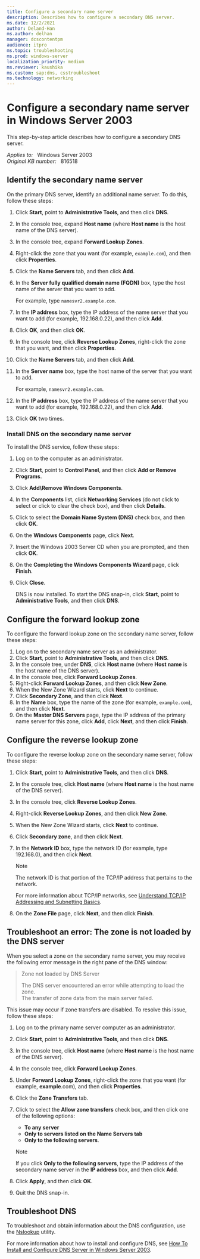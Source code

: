 ```yaml
---
title: Configure a secondary name server
description: Describes how to configure a secondary DNS server.
ms.date: 12/2/2021
author: Deland-Han
ms.author: delhan
manager: dcscontentpm
audience: itpro
ms.topic: troubleshooting
ms.prod: windows-server
localization_priority: medium
ms.reviewer: kaushika
ms.custom: sap:dns, csstroubleshoot
ms.technology: networking
---
```

# Configure a secondary name server in Windows Server 2003  

This step-by-step article describes how to configure a secondary DNS server.

_Applies to:_ &nbsp; Windows Server 2003  
_Original KB number:_ &nbsp; 816518

## Identify the secondary name server

On the primary DNS server, identify an additional name server. To do this, follow these steps:

1. Click **Start**, point to **Administrative Tools**, and then click **DNS**.
2. In the console tree, expand **Host name** (where **Host name** is the host name of the DNS server).
3. In the console tree, expand **Forward Lookup Zones**.
4. Right-click the zone that you want (for example, `example.com`), and then click **Properties**.
5. Click the **Name Servers** tab, and then click **Add**.
6. In the **Server fully qualified domain name (FQDN)** box, type the host name of the server that you want to add.

    For example, type `namesvr2.example.com`.

7. In the **IP address** box, type the IP address of the name server that you want to add (for example, 192.168.0.22), and then click **Add**.

8. Click **OK**, and then click **OK**.
9. In the console tree, click **Reverse Lookup Zones**, right-click the zone that you want, and then click **Properties**.
10. Click the **Name Servers** tab, and then click **Add**.
11. In the **Server name** box, type the host name of the server that you want to add.

    For example, `namesvr2.example.com`.

12. In the **IP address** box, type the IP address of the name server that you want to add (for example, 192.168.0.22), and then click **Add**.

13. Click **OK** two times.

### Install DNS on the secondary name server

To install the DNS service, follow these steps:

1. Log on to the computer as an administrator.
2. Click **Start**, point to **Control Panel**, and then click **Add or Remove Programs**.
3. Click **Add\Remove Windows Components**.
4. In the **Components** list, click **Networking Services** (do not click to select or click to clear the check box), and then click **Details**.
5. Click to select the **Domain Name System (DNS)** check box, and then click **OK**.
6. On the **Windows Components** page, click **Next**.
7. Insert the Windows 2003 Server CD when you are prompted, and then click **OK**.
8. On the **Completing the Windows Components Wizard** page, click **Finish**.
9. Click **Close**.

    DNS is now installed. To start the DNS snap-in, click **Start**, point to **Administrative Tools**, and then click **DNS**.

## Configure the forward lookup zone

To configure the forward lookup zone on the secondary name server, follow these steps:

1. Log on to the secondary name server as an administrator.
2. Click **Start**, point to **Administrative Tools**, and then click **DNS**.
3. In the console tree, under **DNS**, click **Host name** (where **Host name** is the host name of the DNS server).
4. In the console tree, click **Forward Lookup Zones**.
5. Right-click **Forward Lookup Zones**, and then click **New Zone**.
6. When the New Zone Wizard starts, click **Next** to continue.
7. Click **Secondary Zone**, and then click **Next**.
8. In the **Name** box, type the name of the zone (for example, `example.com`), and then click **Next**.
9. On the **Master DNS Servers** page, type the IP address of the primary name server for this zone, click **Add**, click **Next**, and then click **Finish**.

## Configure the reverse lookup zone

To configure the reverse lookup zone on the secondary name server, follow these steps:

1. Click **Start**, point to **Administrative Tools**, and then click **DNS**.
2. In the console tree, click **Host name** (where **Host name** is the host name of the DNS server).
3. In the console tree, click **Reverse Lookup Zones**.
4. Right-click **Reverse Lookup Zones**, and then click **New Zone**.
5. When the New Zone Wizard starts, click **Next** to continue.
6. Click **Secondary zone**, and then click **Next**.
7. In the **Network ID** box, type the network ID (for example, type 192.168.0), and then click **Next**.

    > [!NOTE]
    > The network ID is that portion of the TCP/IP address that pertains to the network.

    For more information about TCP/IP networks, see [Understand TCP/IP Addressing and Subnetting Basics](../../windows-client/networking/tcpip-addressing-and-subnetting.md).

8. On the **Zone File** page, click **Next**, and then click **Finish**.

## Troubleshoot an error: The zone is not loaded by the DNS server

When you select a zone on the secondary name server, you may receive the following error message in the right pane of the DNS window:

> Zone not loaded by DNS Server
>
> The DNS server encountered an error while attempting to load the zone.  
> The transfer of zone data from the main server failed.

This issue may occur if zone transfers are disabled. To resolve this issue, follow these steps:

1. Log on to the primary name server computer as an administrator.
2. Click **Start**, point to **Administrative Tools**, and then click **DNS**.
3. In the console tree, click **Host name** (where **Host name** is the host name of the DNS server).
4. In the console tree, click **Forward Lookup Zones**.
5. Under **Forward Lookup Zones**, right-click the zone that you want (for example, **example**.com), and then click **Properties**.
6. Click the **Zone Transfers** tab.
7. Click to select the **Allow zone transfers** check box, and then click one of the following options:

    - **To any server**  
    - **Only to servers listed on the Name Servers tab**  
    - **Only to the following servers**.

    > [!NOTE]
    > If you click **Only to the following servers**, type the IP address of the secondary name server in the **IP address** box, and then click **Add**.
8. Click **Apply**, and then click **OK**.
9. Quit the DNS snap-in.

## Troubleshoot DNS

To troubleshoot and obtain information about the DNS configuration, use the [Nslookup](/previous-versions/windows/it-pro/windows-server-2012-R2-and-2012/cc725991(v=ws.11)) utility.

For more information about how to install and configure DNS, see [How To Install and Configure DNS Server in Windows Server 2003](https://support.microsoft.com/help/814591).
